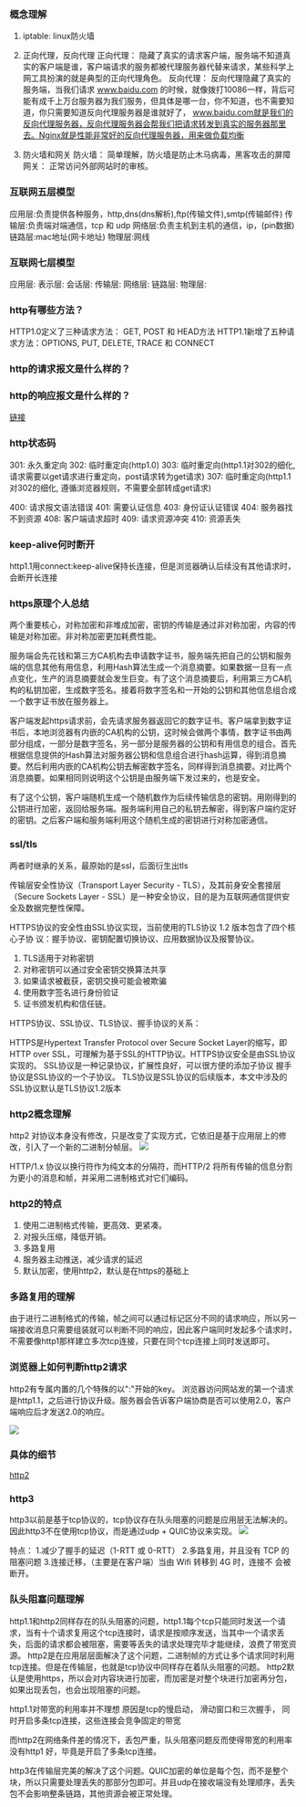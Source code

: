 ### 概念理解
1. iptable: linux防火墙
2. 正向代理，反向代理
正向代理：
隐藏了真实的请求客户端，服务端不知道真实的客户端是谁，客户端请求的服务都被代理服务器代替来请求，某些科学上网工具扮演的就是典型的正向代理角色。
反向代理：
反向代理隐藏了真实的服务端，当我们请求 www.baidu.com 的时候，就像拨打10086一样，背后可能有成千上万台服务器为我们服务，但具体是哪一台，你不知道，也不需要知道，你只需要知道反向代理服务器是谁就好了， www.baidu.com就是我们的反向代理服务器，反向代理服务器会帮我们把请求转发到真实的服务器那里去。Nginx就是性能非常好的反向代理服务器，用来做负载均衡

3. 防火墙和网关
防火墙：
简单理解，防火墙是防止木马病毒，黑客攻击的屏障
网关：
正常访问外部网站时的审核。

### 互联网五层模型
应用层:负责提供各种服务，http,dns(dns解析),ftp(传输文件),smtp(传输邮件)
传输层:负责端对端通信，tcp 和 udp
网络层:负责主机到主机的通信，ip，(pin数据)
链路层:mac地址(网卡地址)
物理层:网线
### 互联网七层模型
应用层:
表示层:
会话层:
传输层:
网络层:
链路层:
物理层:
### http有哪些方法？
HTTP1.0定义了三种请求方法： GET, POST 和 HEAD方法
HTTP1.1新增了五种请求方法：OPTIONS, PUT, DELETE, TRACE 和 CONNECT



### http的请求报文是什么样的？
### http的响应报文是什么样的？
[链接](https://www.cxymsg.com/guide/http.html#%E8%81%8A%E4%B8%80%E8%81%8Ahttp%E7%9A%84%E9%83%A8%E9%A6%96%E6%9C%89%E5%93%AA%E4%BA%9B%EF%BC%9F)
### http状态码
301: 永久重定向
302: 临时重定向(http1.0)
303: 临时重定向(http1.1对302的细化,请求需要以get请求进行重定向，post请求转为get请求)
307: 临时重定向(http1.1对302的细化, 遵循浏览器规则，不需要全部转成get请求)

400: 请求报文语法错误
401: 需要认证信息
403: 身份证认证错误
404: 服务器找不到资源
408: 客户端请求超时
409: 请求资源冲突
410: 资源丢失


### keep-alive何时断开
http1.1用connect:keep-alive保持长连接，但是浏览器确认后续没有其他请求时，会断开长连接



### https原理个人总结
两个重要核心，对称加密和非堆成加密，密钥的传输是通过非对称加密，内容的传输是对称加密。非对称加密更加耗费性能。

服务端会先花钱和第三方CA机构去申请数字证书，服务端先把自己的公钥和服务端的信息其他有用信息，利用Hash算法生成一个消息摘要。如果数据一旦有一点点变化，生产的消息摘要就会发生巨变。有了这个消息摘要后，利用第三方CA机构的私钥加密，生成数字签名。接着将数字签名和一开始的公钥和其他信息组合成一个数字证书放在服务器上。

客户端发起https请求前，会先请求服务器返回它的数字证书。客户端拿到数字证书后，本地浏览器有内嵌的CA机构的公钥，这时候会做两个事情，数字证书由两部分组成，一部分是数字签名，另一部分是服务器的公钥和有用信息的组合。首先根据信息提供的Hash算法对服务器公钥和信息组合进行hash运算，得到消息摘要。然后利用内嵌的CA机构公钥去解密数字签名，同样得到消息摘要。对比两个消息摘要。如果相同则说明这个公钥是由服务端下发过来的，也是安全。

有了这个公钥，客户端随机生成一个随机数作为后续传输信息的密钥。用刚得到的公钥进行加密，返回给服务端。服务端利用自己的私钥去解密，得到客户端约定好的密钥。之后客户端和服务端利用这个随机生成的密钥进行对称加密通信。


### ssl/tls
两者时继承的关系，最原始的是ssl，后面衍生出tls

传输层安全性协议（Transport Layer Security - TLS），及其前身安全套接层（Secure 
Sockets Layer - SSL）是一种安全协议，目的是为互联网通信提供安全及数据完整性保障。

HTTPS协议的安全性由SSL协议实现，当前使用的TLS协议 1.2 版本包含了四个核心子协
议：握手协议、密钥配置切换协议、应用数据协议及报警协议。

1. TLS适用于对称密钥 
2. 对称密钥可以通过安全密钥交换算法共享 
3. 如果请求被截获，密钥交换可能会被欺骗 
4. 使用数字签名进行身份验证 
5. 证书颁发机构和信任链。

HTTPS协议、SSL协议、TLS协议、握手协议的关系：

HTTPS是Hypertext Transfer Protocol over Secure Socket Layer的缩写，即HTTP 
over SSL，可理解为基于SSL的HTTP协议。HTTPS协议安全是由SSL协议实现的。 
SSL协议是一种记录协议，扩展性良好，可以很方便的添加子协议 
握手协议是SSL协议的一个子协议。 
TLS协议是SSL协议的后续版本，本文中涉及的SSL协议默认是TLS协议1.2版本


### http2概念理解
http2 对协议本身没有修改，只是改变了实现方式，它依旧是基于应用层上的修改，引入了一个新的二进制分帧层。
![](../../imgs/http2-01.png)

HTTP/1.x 协议以换行符作为纯文本的分隔符，而HTTP/2 将所有传输的信息分割为更小的消息和帧，并采用二进制格式对它们编码。



### http2的特点
1. 使用二进制格式传输，更高效、更紧凑。
2. 对报头压缩，降低开销。
3. 多路复用
4. 服务器主动推送，减少请求的延迟
5. 默认加密，使用http2，默认是在https的基础上

### 多路复用的理解
由于进行二进制格式的传输，帧之间可以通过标记区分不同的请求响应，所以另一端接收消息只需要组装就可以判断不同的响应，因此客户端同时发起多个请求时，不需要像http1那样建立多次tcp连接，只要在同个tcp连接上同时发送即可。


### 浏览器上如何判断http2请求
http2有专属内置的几个特殊的以":"开始的key。
浏览器访问网站发的第一个请求是http1.1，之后进行协议升级。服务器会告诉客户端协商是否可以使用2.0，客户端响应后才发送2.0的响应。

![](../../imgs/http2-02.png)


### 具体的细节
[http2](https://www.cxymsg.com/guide/http.html#https%E6%98%AF%E5%A6%82%E4%BD%95%E4%BF%9D%E8%AF%81%E5%AE%89%E5%85%A8%E7%9A%84%EF%BC%9F)


### http3

http3以前是基于tcp协议的，tcp协议存在队头阻塞的问题是应用层无法解决的。因此http3不在使用tcp协议，而是通过udp + QUIC协议来实现。
![](../../imgs/http3-01.png)

特点：
    1.减少了握手的延迟（1-RTT 或 0-RTT）
    2.多路复用，并且没有 TCP 的阻塞问题
    3.连接迁移，（主要是在客户端）当由 Wifi 转移到 4G 时，连接不
    会被断开。


### 队头阻塞问题理解
http1.1和http2同样存在的队头阻塞的问题，http1.1每个tcp只能同时发送一个请求，当有十个请求复用这个tcp连接时，请求是按顺序发送，当其中一个请求丢失，后面的请求都会被阻塞，需要等丢失的请求处理完毕才能继续，浪费了带宽资源。
http2是在应用层层面解决了这个问题，二进制帧的方式让多个请求同时利用tcp连接。但是在传输层，也就是tcp协议中同样存在着队头阻塞的问题。
http2默认是使用https，所以会对内容块进行加密，而加密是对整个块进行加密再分包，如果出现丢包，也会出现阻塞的问题。


http1.1对带宽的利用率并不理想
原因是tcp的慢启动， 滑动窗口和三次握手，
同时开启多条tcp连接，这些连接会竞争固定的带宽

而http2在网络条件差的情况下，丢包严重，队头阻塞问题反而使得带宽的利用率没有http1 好，毕竟是开启了多条tcp连接。

http3在传输层完美的解决了这个问题。QUIC加密的单位是每个包，而不是整个块，所以只需要处理丢失的那部分包即可。并且udp在接收端没有处理顺序，丢失包不会影响整条链路，其他资源会被正常处理。



